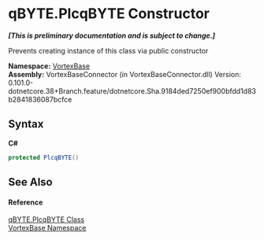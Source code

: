 # qBYTE.PlcqBYTE Constructor 
 _**\[This is preliminary documentation and is subject to change.\]**_

Prevents creating instance of this class via public constructor

**Namespace:**&nbsp;<a href="N_VortexBase.md">VortexBase</a><br />**Assembly:**&nbsp;VortexBaseConnector (in VortexBaseConnector.dll) Version: 0.101.0-dotnetcore.38+Branch.feature/dotnetcore.Sha.9184ded7250ef900bfdd1d83b2841836087bcfce

## Syntax

**C#**<br />
``` C#
protected PlcqBYTE()
```


## See Also


#### Reference
<a href="T_VortexBase_qBYTE_PlcqBYTE.md">qBYTE.PlcqBYTE Class</a><br /><a href="N_VortexBase.md">VortexBase Namespace</a><br />
